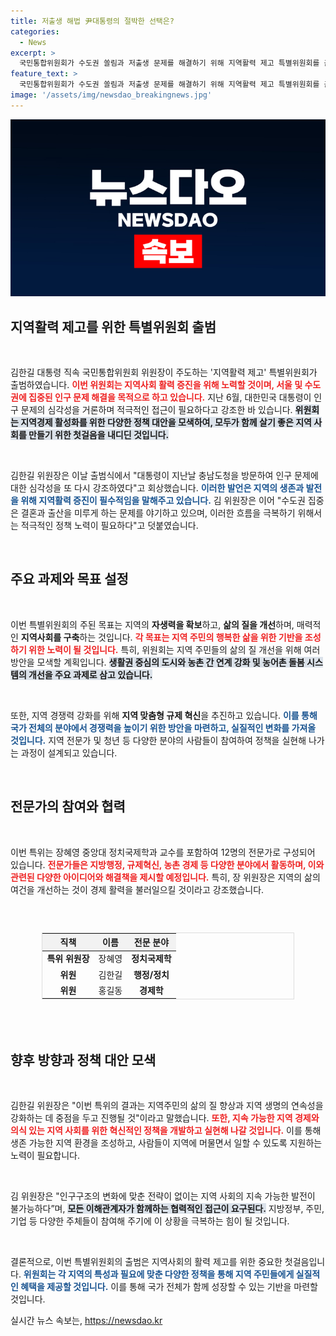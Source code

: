 ```yaml
---
title: 저출생 해법 尹대통령의 절박한 선택은?
categories:
  - News
excerpt: >
  국민통합위원회가 수도권 쏠림과 저출생 문제를 해결하기 위해 지역활력 제고 특별위원회를 출범! 지역 경제 활성화를 위한 혁신적인 정책들이 어떻게 펼쳐질지 주목하세요!
feature_text: >
  국민통합위원회가 수도권 쏠림과 저출생 문제를 해결하기 위해 지역활력 제고 특별위원회를 출범! 지역 경제 활성화를 위한 혁신적인 정책들이 어떻게 펼쳐질지 주목하세요!
image: '/assets/img/newsdao_breakingnews.jpg'
---
```


<p><img src="/assets/img/newsdao_breakingnews.jpg" alt="flaretime 속보" /></p>

<h2 data-ke-size="size26">지역활력 제고를 위한 특별위원회 출범</h2>

<p data-ke-size="size16">&nbsp;</p>

<p>김한길 대통령 직속 국민통합위원회 위원장이 주도하는 '지역활력 제고' 특별위원회가 출범하였습니다. <b><span style="color: #ee2323;">이번 위원회는 지역사회 활력 증진을 위해 노력할 것이며, 서울 및 수도권에 집중된 인구 문제 해결을 목적으로 하고 있습니다.</span></b> 지난 6월, 대한민국 대통령이 인구 문제의 심각성을 거론하며 적극적인 접근이 필요하다고 강조한 바 있습니다. <b><span style="background-color: #21538527;">위원회는 지역경제 활성화를 위한 다양한 정책 대안을 모색하여, 모두가 함께 살기 좋은 지역 사회를 만들기 위한 첫걸음을 내디딘 것입니다.</span></b></p>

<p data-ke-size="size16">&nbsp;</p>

<p>김한길 위원장은 이날 출범식에서 "대통령이 지난날 충남도청을 방문하여 인구 문제에 대한 심각성을 또 다시 강조하였다"고 회상했습니다. <b><span style="color: #1a5490;">이러한 발언은 지역의 생존과 발전을 위해 지역활력 증진이 필수적임을 말해주고 있습니다.</span></b> 김 위원장은 이어 "수도권 집중은 결혼과 출산을 미루게 하는 문제를 야기하고 있으며, 이러한 흐름을 극복하기 위해서는 적극적인 정책 노력이 필요하다"고 덧붙였습니다. </p>

<p data-ke-size="size16">&nbsp;</p>

<h2 data-ke-size="size26">주요 과제와 목표 설정</h2>

<p data-ke-size="size16">&nbsp;</p>

<p>이번 특별위원회의 주된 목표는 지역의 <strong>자생력을 확보</strong>하고, <strong>삶의 질을 개선</strong>하며, 매력적인 <strong>지역사회를 구축</strong>하는 것입니다. <b><span style="color: #ee2323;">각 목표는 지역 주민의 행복한 삶을 위한 기반을 조성하기 위한 노력이 될 것입니다.</span></b> 특히, 위원회는 지역 주민들의 삶의 질 개선을 위해 여러 방안을 모색할 계획입니다. <b><span style="background-color: #21538527;">생활권 중심의 도시와 농촌 간 연계 강화 및 농어촌 돌봄 시스템의 개선을 주요 과제로 삼고 있습니다.</span></b></p>

<p data-ke-size="size16">&nbsp;</p>

<p>또한, 지역 경쟁력 강화를 위해 <strong>지역 맞춤형 규제 혁신</strong>을 추진하고 있습니다. <b><span style="color: #1a5490;">이를 통해 국가 전체의 분야에서 경쟁력을 높이기 위한 방안을 마련하고, 실질적인 변화를 가져올 것입니다.</span></b> 지역 전문가 및 청년 등 다양한 분야의 사람들이 참여하여 정책을 실현해 나가는 과정이 설계되고 있습니다.</p>

<p data-ke-size="size16">&nbsp;</p>

<h2 data-ke-size="size26">전문가의 참여와 협력</h2>

<p data-ke-size="size16">&nbsp;</p>

<p>이번 특위는 장혜영 중앙대 정치국제학과 교수를 포함하여 12명의 전문가로 구성되어 있습니다. <b><span style="color: #ee2323;">전문가들은 지방행정, 규제혁신, 농촌 경제 등 다양한 분야에서 활동하며, 이와 관련된 다양한 아이디어와 해결책을 제시할 예정입니다.</span></b> 특히, 장 위원장은 지역의 삶의 여건을 개선하는 것이 경제 활력을 불러일으킬 것이라고 강조했습니다. </p>

<p data-ke-size="size16">&nbsp;</p>

<div style="display: flex; justify-content: center; margin-bottom: 20px;">
    <table style="width: 80%; border: 1px solid #ddd;">
        <thead>
            <tr style="background-color: #f2f2f2;">
                <th style="text-align: center;">직책</th>
                <th style="text-align: center;">이름</th>
                <th style="text-align: center;">전문 분야</th>
            </tr>
        </thead>
        <tbody>
            <tr>
                <td style="text-align: center;"><b>특위 위원장</b></td>
                <td style="text-align: center;">장혜영</td>
                <td style="text-align: center;"><b>정치국제학</b></td>
            </tr>
            <tr>
                <td style="text-align: center;"><b>위원</b></td>
                <td style="text-align: center;">김한길</td>
                <td style="text-align: center;"><b>행정/정치</b></td>
            </tr>
            <tr>
                <td style="text-align: center;"><b>위원</b></td>
                <td style="text-align: center;">홍길동</td>
                <td style="text-align: center;"><b>경제학</b></td>
            </tr>
        </tbody>
    </table>
</div>

<p data-ke-size="size16">&nbsp;</p>

<h2 data-ke-size="size26">향후 방향과 정책 대안 모색</h2>

<p data-ke-size="size16">&nbsp;</p>

<p>김한길 위원장은 "이번 특위의 결과는 지역주민의 삶의 질 향상과 지역 생명의 연속성을 강화하는 데 중점을 두고 진행될 것"이라고 말했습니다. <b><span style="color: #ee2323;">또한, 지속 가능한 지역 경제와 의식 있는 지역 사회를 위한 혁신적인 정책을 개발하고 실현해 나갈 것입니다.</span></b> 이를 통해 생존 가능한 지역 환경을 조성하고, 사람들이 지역에 머물면서 일할 수 있도록 지원하는 노력이 필요합니다. </p>

<p data-ke-size="size16">&nbsp;</p>

<p>김 위원장은 "인구구조의 변화에 맞춘 전략이 없이는 지역 사회의 지속 가능한 발전이 불가능하다”며, <b><span style="background-color: #21538527;">모든 이해관계자가 함께하는 협력적인 접근이 요구된다.</span></b> 지방정부, 주민, 기업 등 다양한 주체들이 참여해 주기에 이 상황을 극복하는 힘이 될 것입니다.</p>

<p data-ke-size="size16">&nbsp;</p>

<p>결론적으로, 이번 특별위원회의 출범은 지역사회의 활력 제고를 위한 중요한 첫걸음입니다. <b><span style="color: #1a5490;">위원회는 각 지역의 특성과 필요에 맞춘 다양한 정책을 통해 지역 주민들에게 실질적인 혜택을 제공할 것입니다.</span></b> 이를 통해 국가 전체가 함께 성장할 수 있는 기반을 마련할 것입니다.</p>
실시간 뉴스 속보는, <a href="https://newsdao.kr" rel="dofollow">https://newsdao.kr</a>


